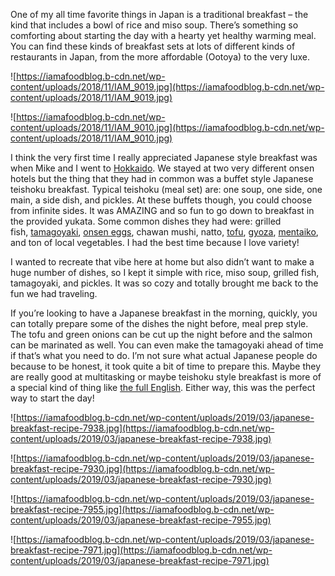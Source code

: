 One of my all time favorite things in Japan is a traditional breakfast – the kind that includes a bowl of rice and miso soup. There’s something so comforting about starting the day with a hearty yet healthy warming meal. You can find these kinds of breakfast sets at lots of different kinds of restaurants in Japan, from the more affordable (Ootoya) to the very luxe.

![https://iamafoodblog.b-cdn.net/wp-content/uploads/2018/11/IAM_9019.jpg](https://iamafoodblog.b-cdn.net/wp-content/uploads/2018/11/IAM_9019.jpg)

![https://iamafoodblog.b-cdn.net/wp-content/uploads/2018/11/IAM_9010.jpg](https://iamafoodblog.b-cdn.net/wp-content/uploads/2018/11/IAM_9010.jpg)

I think the very first time I really appreciated Japanese style breakfast was when Mike and I went to [Hokkaido](https://iamafoodblog.com/our-hokkaido-adventure/). We stayed at two very different onsen hotels but the thing that they had in common was a buffet style Japanese teishoku breakfast. Typical teishoku (meal set) are: one soup, one side, one main, a side dish, and pickles. At these buffets though, you could choose from infinite sides. It was AMAZING and so fun to go down to breakfast in the provided yukata. Some common dishes they had were: grilled fish, [tamagoyaki](https://iamafoodblog.com/tamagoyaki-sando-japanese-egg-omelet-sandwich-recipe/), [onsen eggs](https://iamafoodblog.com/the-easiest-poached-egg-recipe/), chawan mushi, natto, [tofu](https://iamafoodblog.com/grilled-sweet-savory-miso-glazed-tofutofu-dengaku-recipe/), [gyoza](https://iamafoodblog.com/tokyo-food-guide-search-best-tokyo-gyoza/), [mentaiko](https://iamafoodblog.com/mac-and-kimcheese/), and ton of local vegetables. I had the best time because I love variety!

I wanted to recreate that vibe here at home but also didn’t want to make a huge number of dishes, so I kept it simple with rice, miso soup, grilled fish, tamagoyaki, and pickles. It was so cozy and totally brought me back to the fun we had traveling.

If you’re looking to have a Japanese breakfast in the morning, quickly, you can totally prepare some of the dishes the night before, meal prep style. The tofu and green onions can be cut up the night before and the salmon can be marinated as well. You can even make the tamagoyaki ahead of time if that’s what you need to do. I’m not sure what actual Japanese people do because to be honest, it took quite a bit of time to prepare this. Maybe they are really good at multitasking or maybe teishoku style breakfast is more of a special kind of thing like [the full English](https://iamafoodblog.com/a-breakdown-of-the-full-english-breakfast/). Either way, this was the perfect way to start the day!

![https://iamafoodblog.b-cdn.net/wp-content/uploads/2019/03/japanese-breakfast-recipe-7938.jpg](https://iamafoodblog.b-cdn.net/wp-content/uploads/2019/03/japanese-breakfast-recipe-7938.jpg)

![https://iamafoodblog.b-cdn.net/wp-content/uploads/2019/03/japanese-breakfast-recipe-7930.jpg](https://iamafoodblog.b-cdn.net/wp-content/uploads/2019/03/japanese-breakfast-recipe-7930.jpg)

![https://iamafoodblog.b-cdn.net/wp-content/uploads/2019/03/japanese-breakfast-recipe-7955.jpg](https://iamafoodblog.b-cdn.net/wp-content/uploads/2019/03/japanese-breakfast-recipe-7955.jpg)

![https://iamafoodblog.b-cdn.net/wp-content/uploads/2019/03/japanese-breakfast-recipe-7971.jpg](https://iamafoodblog.b-cdn.net/wp-content/uploads/2019/03/japanese-breakfast-recipe-7971.jpg)
